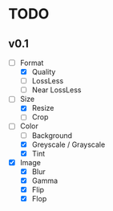# TODO

## v0.1

- [ ] Format
  - [x] Quality
  - [ ] LossLess
  - [ ] Near LossLess
- [ ] Size
  - [x] Resize
  - [ ] Crop
- [ ] Color
  - [ ] Background
  - [x] Greyscale / Grayscale
  - [x] Tint
- [x] Image
  - [x] Blur
  - [x] Gamma
  - [x] Flip
  - [x] Flop
